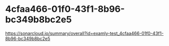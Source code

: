 # 4cfaa466-01f0-43f1-8b96-bc349b8bc2e5
https://sonarcloud.io/summary/overall?id=examly-test_4cfaa466-01f0-43f1-8b96-bc349b8bc2e5
